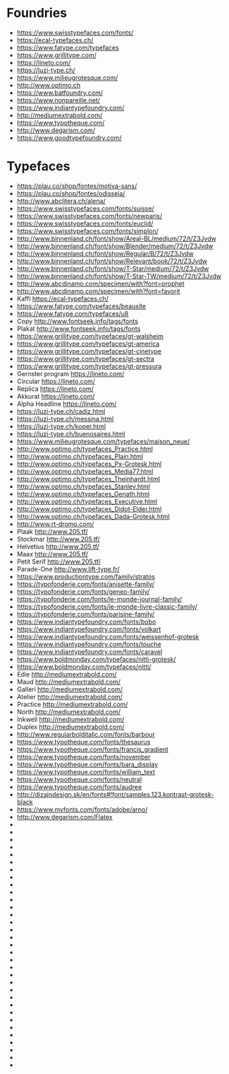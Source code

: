 # Foundries
* https://www.swisstypefaces.com/fonts/
* https://ecal-typefaces.ch/
* https://www.fatype.com/typefaces
* https://www.grillitype.com/
* https://lineto.com/
* https://luzi-type.ch/
* https://www.milieugrotesque.com/
* http://www.optimo.ch
* https://www.batfoundry.com/
* https://www.nonpareille.net/
* https://www.indiantypefoundry.com/
* http://mediumextrabold.com/
* https://www.typotheque.com/
* http://www.degarism.com/
* https://www.goodtypefoundry.com/

# Typefaces
* https://plau.co/shop/fontes/motiva-sans/
* https://plau.co/shop/fontes/odisseia/
* http://www.abclitera.ch/alena/
* https://www.swisstypefaces.com/fonts/suisse/
* https://www.swisstypefaces.com/fonts/newparis/
* https://www.swisstypefaces.com/fonts/euclid/
* https://www.swisstypefaces.com/fonts/simplon/
* http://www.binnenland.ch/font/show/Areal-BL/medium/72/t/Z3Jvdw
* http://www.binnenland.ch/font/show/Blender/medium/72/t/Z3Jvdw
* http://www.binnenland.ch/font/show/Regular/B/72/t/Z3Jvdw
* http://www.binnenland.ch/font/show/Relevant/book/72/t/Z3Jvdw
* http://www.binnenland.ch/font/show/T-Star/medium/72/t/Z3Jvdw
* http://www.binnenland.ch/font/show/T-Star-TW/medium/72/t/Z3Jvdw
* http://www.abcdinamo.com/specimen/with?font=prophet
* http://www.abcdinamo.com/specimen/with?font=favorit
* Kaffi https://ecal-typefaces.ch/
* https://www.fatype.com/typefaces/beausite
* https://www.fatype.com/typefaces/u8
* Copy http://www.fontseek.info/tags/fonts
* Plakat http://www.fontseek.info/tags/fonts
* https://www.grillitype.com/typefaces/gt-walsheim
* https://www.grillitype.com/typefaces/gt-america
* https://www.grillitype.com/typefaces/gt-cinetype
* https://www.grillitype.com/typefaces/gt-sectra
* https://www.grillitype.com/typefaces/gt-pressura
* Gernster program https://lineto.com/
* Circular https://lineto.com/
* Replica https://lineto.com/
* Akkurat https://lineto.com/
* Alpha Headline https://lineto.com/
* https://luzi-type.ch/cadiz.html
* https://luzi-type.ch/messina.html
* https://luzi-type.ch/koper.html
* https://luzi-type.ch/buenosaires.html
* https://www.milieugrotesque.com/typefaces/maison_neue/
* http://www.optimo.ch/typefaces_Practice.html
* http://www.optimo.ch/typefaces_Plain.html
* http://www.optimo.ch/typefaces_Px-Grotesk.html
* http://www.optimo.ch/typefaces_Media77.html
* http://www.optimo.ch/typefaces_Theinhardt.html
* http://www.optimo.ch/typefaces_Stanley.html
* http://www.optimo.ch/typefaces_Genath.html
* http://www.optimo.ch/typefaces_Executive.html
* http://www.optimo.ch/typefaces_Didot-Elder.html
* http://www.optimo.ch/typefaces_Dada-Grotesk.html
* http://www.rt-dromo.com/
* Plaak http://www.205.tf/
* Stockmar http://www.205.tf/
* Helvetius http://www.205.tf/
* Maax http://www.205.tf/
* Petit Serif http://www.205.tf/
* Parade-One http://www.lift-type.fr/
* https://www.productiontype.com/family/stratos
* https://typofonderie.com/fonts/anisette-family/
* https://typofonderie.com/fonts/geneo-family/
* https://typofonderie.com/fonts/le-monde-journal-family/
* https://typofonderie.com/fonts/le-monde-livre-classic-family/
* https://typofonderie.com/fonts/parisine-family/
* https://www.indiantypefoundry.com/fonts/bobo
* https://www.indiantypefoundry.com/fonts/volkart
* https://www.indiantypefoundry.com/fonts/weissenhof-grotesk
* https://www.indiantypefoundry.com/fonts/touche
* https://www.indiantypefoundry.com/fonts/caravel
* https://www.boldmonday.com/typefaces/nitti-grotesk/
* https://www.boldmonday.com/typefaces/nitti/
* Edie http://mediumextrabold.com/
* Maud http://mediumextrabold.com/
* Galleri http://mediumextrabold.com/
* Atelier http://mediumextrabold.com/
* Practice http://mediumextrabold.com/
* North http://mediumextrabold.com/
* Inkwell http://mediumextrabold.com/
* Duplex http://mediumextrabold.com/
* http://www.regularbolditalic.com/fonts/barbour
* https://www.typotheque.com/fonts/thesaurus
* https://www.typotheque.com/fonts/francis_gradient
* https://www.typotheque.com/fonts/november
* https://www.typotheque.com/fonts/bara_display
* https://www.typotheque.com/fonts/william_text
* https://www.typotheque.com/fonts/neutral
* https://www.typotheque.com/fonts/audree
* http://dizajndesign.sk/en/fonts#!font/samples.123.kontrast-grotesk-black
* https://www.myfonts.com/fonts/adobe/arno/
* http://www.degarism.com/Flatex
* 
* 
* 
* 
* 
* 
* 
* 
* 
* 
* 
* 
* 
* 
* 
* 
* 
* 
* 
* 
* 
* 
* 
* 
* 
* 
* 
* 
* 
* 
* 
* 
* 

